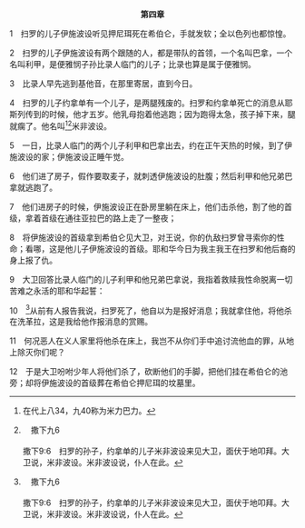 <p style="text-align:center;font-weight:bold;">第四章</p>

1　扫罗的儿子伊施波设听见押尼珥死在希伯仑，手就发软；全以色列也都惊惶。

2　扫罗的儿子伊施波设有两个跟随的人，都是带队的首领，一个名叫巴拿，一个名叫利甲，是便雅悯子孙比录人临门的儿子；比录也算是属于便雅悯。

3　比录人早先逃到基他音，在那里寄居，直到今日。

4　扫罗的儿子约拿单有一个儿子，是两腿残废的。扫罗和约拿单死亡的消息从耶斯列传到的时候，他才五岁。他乳母抱着他逃跑；因为跑得太急，孩子掉下来，腿就瘸了。他名叫[^1][^a]米非波设。

[^1]:在代上八34，九40称为米力巴力。

[^a]:　撒下九6<br><br>撒下9:6　扫罗的孙子，约拿单的儿子米非波设来见大卫，面伏于地叩拜。大卫说，米非波设。米非波设说，仆人在此。

5　一日，比录人临门的两个儿子利甲和巴拿出去，约在正午天热的时候，到了伊施波设的家；伊施波设正睡午觉。

6　他们进了房子，假作要取麦子，就刺透伊施波设的肚腹；然后利甲和他兄弟巴拿就逃跑了。

7　他们进房子的时候，伊施波设正在卧房里躺在床上，他们击杀他，割了他的首级，拿着首级在通往亚拉巴的路上走了一整夜；

8　将伊施波设的首级拿到希伯仑见大卫，对王说，你的仇敌扫罗曾寻索你的性命；看哪，这是他儿子伊施波设的首级。耶和华今日为我主我王在扫罗和他后裔的身上报了仇。

9　大卫回答比录人临门的儿子利甲和他兄弟巴拿说，我指着救赎我性命脱离一切苦难之永活的耶和华起誓：

10　[^a]从前有人报告我说，扫罗死了，他自以为是报好消息；我就拿住他，将他杀在洗革拉，这是我给他作报消息的赏赐。

[^a]:　撒下一2～16<br><br>撒下1:2　第三天，有一个人从扫罗的营里来，衣服撕裂，头蒙尘土。他到大卫面前，伏地叩拜。<br><br>撒下1:3　大卫问他说，你从哪里来？他说，我从以色列的营里逃来。<br><br>撒下1:4　大卫又问他说，事情怎样？请告诉我。他说，百姓从战场逃跑，也有许多人仆倒死亡，扫罗和他儿子约拿单也死了。<br><br>撒下1:5　大卫问报信的少年人说，你怎么知道扫罗和他儿子约拿单死了呢？<br><br>撒下1:6　报信的少年人说，我偶然到基利波山，看见扫罗靠在自己的枪上，又见战车和马兵紧紧地追他。<br><br>撒下1:7　他回头看见我，就呼叫我。我说，我在这里。<br><br>撒下1:8　他问我说，你是谁？我说，我是亚玛力人。<br><br>撒下1:9　他说，请站到我身边来，将我杀死；因为痛苦抓住了我，但我的生命尚存。<br><br>撒下1:10　我知道他仆倒后必不能活，就去站在他身边，将他杀死，把他头上的冠冕、臂上的镯子取下，拿到我主这里。<br><br>撒下1:11　大卫就把自己的衣服撕裂，跟随他的众人也都如此。<br><br>撒下1:12　他们为扫罗和他儿子约拿单，为耶和华的民，并为以色列家，悲哀哭号，禁食到晚上，因为这些人都倒在刀下了。<br><br>撒下1:13　大卫问报信的少年人说，你是哪里的人？他说，我是亚玛力寄居者的儿子。<br><br>撒下1:14　大卫说，你伸手杀害耶和华的受膏者，怎么不畏惧呢？<br><br>撒下1:15　大卫叫了一个少年人来，说，你近前来杀他吧。那少年人击杀他，他就死了。<br><br>撒下1:16　大卫对他说，流你血的罪归到你自己的头上，因为你亲口指证说，我杀了耶和华的受膏者。

11　何况恶人在义人家里将他杀在床上，我岂不从你们手中追讨流他血的罪，从地上除灭你们呢？

12　于是大卫吩咐少年人将他们杀了，砍断他们的手脚，把他们挂在希伯仑的池旁；却将伊施波设的首级葬在希伯仑押尼珥的坟墓里。

